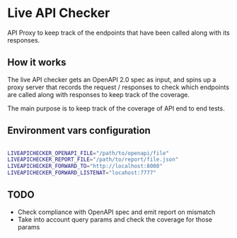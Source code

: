 # Live API Checker

API Proxy to keep track of the endpoints that have
been called along with its responses.

## How it works

The live API checker gets an OpenAPI 2.0 spec as input, and
spins up a proxy server that records the request / responses
to check which endpoints are called along with responses to
keep track of the coverage.

The main purpose is to keep track of the coverage of API
end to end tests.


## Environment vars configuration


```bash

LIVEAPICHECKER_OPENAPI_FILE="/path/to/openapi/file"
LIVEAPICHECKER_REPORT_FILE="/path/to/report/file.json"
LIVEAPICHECKER_FORWARD_TO="http://localhost:8000"
LIVEAPICHECKER_FORWARD_LISTENAT="locahost:7777"

```

## TODO

- Check compliance with OpenAPI spec and emit report on mismatch
- Take into account query params and check the coverage for those
    params
